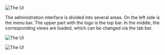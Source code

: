 ![The UI](/images/admin.png)

The administration interface is divided into several areas. On the left side is the menu bar. The upper part with the logo is the top bar. In the middle, the corresponding views are loaded, which can be changed via the tab bar.

![The UI](/images/listhandler.png)


![The UI](/images/formhandler.png)